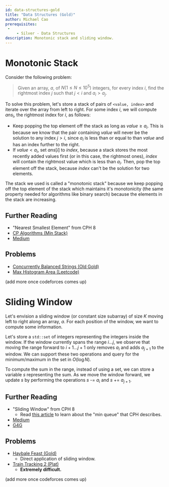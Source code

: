 ```yaml
---
id: data-structures-gold
title: "Data Structures (Gold)"
author: Michael Cao 
prerequisites: 
 - 
     - Silver - Data Structures
description: Monotonic stack and sliding window.
---
```


# Monotonic Stack

Consider the following problem: 

> Given an array, $a$, of $N (1 \le N \le 10^5)$ integers, for every index $i$, find the rightmost index $j$ such that $j < i$ and $a_i > a_j$. 

To solve this problem, let's store a stack of pairs of `<value, index>` and iterate over the array from left to right.  For some index $i$, we will compute $ans_i$, the rightmost index for $i$, as follows:

- Keep popping the top element off the stack as long as $value \ge a_i$. This is because we know that the pair containing $value$ will never be the solution to any index $j > i$, since $a_i$ is less than or equal to than $value$ and has an index further to the right.
- If $value < a_i$, set $ans[i]$ to $index$, because a stack stores the most recently added values first (or in this case, the rightmost ones), $index$ will contain the rightmost value which is less than $a_i$. Then, pop the top element off the stack, because $index$ can't be the solution for two elements.

The stack we used is called a "monotonic stack" because we keep popping off the top element of the stack which maintains it's monotonicity (the same property needed for algorithms like binary search) because the elements in the stack are increasing. 

## Further Reading

- "Nearest Smallest Element" from CPH 8
- [CP Algorithms (Min Stack)](https://cp-algorithms.com/data_structures/stack_queue_modification.html)
- [Medium](https://medium.com/@vishnuvardhan623/monotonic-stack-e9dcc4fa8c3e)

## Problems

- [Concurrently Balanced Strings (Old Gold)](http://www.usaco.org/index.php?page=viewproblem2&cpid=194)
- [Max Histogram Area (Leetcode)](https://leetcode.com/problems/largest-rectangle-in-histogram/)

(add more once codeforces comes up)

# Sliding Window 

Let's envision a sliding window (or constant size subarray) of size $K$ moving left to right along an array, $a$. For each position of the window, we want to compute some information. 

Let's store a `std::set` of integers representing the integers inside the window. If the window currently spans the range $i \dots j$, we observe that moving the range forward to $i+1 \dots j+1$ only removes $a_i$ and adds $a_{j+1}$ to the window. We can support these two operations and query for the minimum/maximum in the set in $O(\log N)$. 

To compute the sum in the range, instead of using a set, we can store a variable $s$ representing the sum. As we move the window forward, we update $s$ by performing the operations $s$ -= $a_i$ and $s$ += $a_{j+1}$. 

## Further Reading

- "Sliding Window" from CPH 8
	- Read [this article]([https://cp-algorithms.com/data_structures/stack_queue_modification.html](https://cp-algorithms.com/data_structures/stack_queue_modification.html)) to learn about the "min queue" that CPH describes. 
- [Medium]([https://levelup.gitconnected.com/an-introduction-to-sliding-window-algorithms-5533c4fe1cc7](https://levelup.gitconnected.com/an-introduction-to-sliding-window-algorithms-5533c4fe1cc7))
- [G4G](https://www.geeksforgeeks.org/window-sliding-technique/)

## Problems

- [Haybale Feast (Gold)](http://usaco.org/index.php?page=viewproblem2&cpid=767)
  - Direct application of sliding window.
- [Train Tracking 2 (Plat)]([http://www.usaco.org/current/data/sol_train_platinum_open18.html](http://www.usaco.org/current/data/sol_train_platinum_open18.html))
  - **Extremely difficult.**

(add more once codeforces comes up)